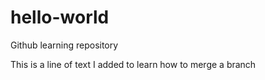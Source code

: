 # hello-world
Github learning repository

This is a line of text I added to learn how to merge a branch
